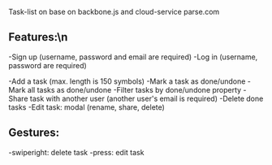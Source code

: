 Task-list on base on backbone.js and cloud-service parse.com

Features:\n
-----------
-Sign up (username, password and email are required)
-Log in (username, password are required)

-Add a task (max. length is 150 symbols)
-Mark a task as done/undone
-Mark all tasks as done/undone
-Filter tasks by done/undone property
-Share task with another user (another user's email is required)
-Delete done tasks
-Edit task: modal (rename, share, delete)

Gestures:
---------
-swiperight: delete task
-press: edit task


